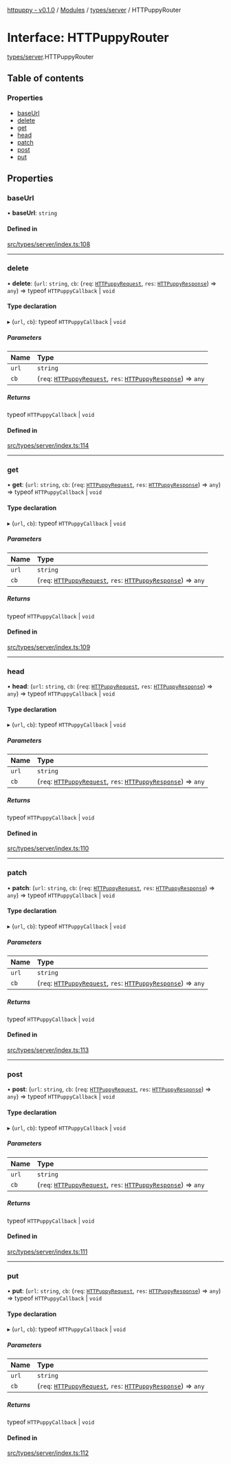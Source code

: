 [httpuppy - v0.1.0](../README.md) / [Modules](../modules.md) / [types/server](../modules/types_server.md) / HTTPuppyRouter

# Interface: HTTPuppyRouter

[types/server](../modules/types_server.md).HTTPuppyRouter

## Table of contents

### Properties

- [baseUrl](types_server.HTTPuppyRouter.md#baseurl)
- [delete](types_server.HTTPuppyRouter.md#delete)
- [get](types_server.HTTPuppyRouter.md#get)
- [head](types_server.HTTPuppyRouter.md#head)
- [patch](types_server.HTTPuppyRouter.md#patch)
- [post](types_server.HTTPuppyRouter.md#post)
- [put](types_server.HTTPuppyRouter.md#put)

## Properties

### baseUrl

• **baseUrl**: `string`

#### Defined in

[src/types/server/index.ts:108](https://github.com/abschill/httpuppy/blob/1769d2f/src/types/server/index.ts#L108)

___

### delete

• **delete**: (`url`: `string`, `cb`: (`req`: [`HTTPuppyRequest`](types_server.HTTPuppyRequest.md), `res`: [`HTTPuppyResponse`](types_server.HTTPuppyResponse.md)) => `any`) => typeof `HTTPuppyCallback` \| `void`

#### Type declaration

▸ (`url`, `cb`): typeof `HTTPuppyCallback` \| `void`

##### Parameters

| Name | Type |
| :------ | :------ |
| `url` | `string` |
| `cb` | (`req`: [`HTTPuppyRequest`](types_server.HTTPuppyRequest.md), `res`: [`HTTPuppyResponse`](types_server.HTTPuppyResponse.md)) => `any` |

##### Returns

typeof `HTTPuppyCallback` \| `void`

#### Defined in

[src/types/server/index.ts:114](https://github.com/abschill/httpuppy/blob/1769d2f/src/types/server/index.ts#L114)

___

### get

• **get**: (`url`: `string`, `cb`: (`req`: [`HTTPuppyRequest`](types_server.HTTPuppyRequest.md), `res`: [`HTTPuppyResponse`](types_server.HTTPuppyResponse.md)) => `any`) => typeof `HTTPuppyCallback` \| `void`

#### Type declaration

▸ (`url`, `cb`): typeof `HTTPuppyCallback` \| `void`

##### Parameters

| Name | Type |
| :------ | :------ |
| `url` | `string` |
| `cb` | (`req`: [`HTTPuppyRequest`](types_server.HTTPuppyRequest.md), `res`: [`HTTPuppyResponse`](types_server.HTTPuppyResponse.md)) => `any` |

##### Returns

typeof `HTTPuppyCallback` \| `void`

#### Defined in

[src/types/server/index.ts:109](https://github.com/abschill/httpuppy/blob/1769d2f/src/types/server/index.ts#L109)

___

### head

• **head**: (`url`: `string`, `cb`: (`req`: [`HTTPuppyRequest`](types_server.HTTPuppyRequest.md), `res`: [`HTTPuppyResponse`](types_server.HTTPuppyResponse.md)) => `any`) => typeof `HTTPuppyCallback` \| `void`

#### Type declaration

▸ (`url`, `cb`): typeof `HTTPuppyCallback` \| `void`

##### Parameters

| Name | Type |
| :------ | :------ |
| `url` | `string` |
| `cb` | (`req`: [`HTTPuppyRequest`](types_server.HTTPuppyRequest.md), `res`: [`HTTPuppyResponse`](types_server.HTTPuppyResponse.md)) => `any` |

##### Returns

typeof `HTTPuppyCallback` \| `void`

#### Defined in

[src/types/server/index.ts:110](https://github.com/abschill/httpuppy/blob/1769d2f/src/types/server/index.ts#L110)

___

### patch

• **patch**: (`url`: `string`, `cb`: (`req`: [`HTTPuppyRequest`](types_server.HTTPuppyRequest.md), `res`: [`HTTPuppyResponse`](types_server.HTTPuppyResponse.md)) => `any`) => typeof `HTTPuppyCallback` \| `void`

#### Type declaration

▸ (`url`, `cb`): typeof `HTTPuppyCallback` \| `void`

##### Parameters

| Name | Type |
| :------ | :------ |
| `url` | `string` |
| `cb` | (`req`: [`HTTPuppyRequest`](types_server.HTTPuppyRequest.md), `res`: [`HTTPuppyResponse`](types_server.HTTPuppyResponse.md)) => `any` |

##### Returns

typeof `HTTPuppyCallback` \| `void`

#### Defined in

[src/types/server/index.ts:113](https://github.com/abschill/httpuppy/blob/1769d2f/src/types/server/index.ts#L113)

___

### post

• **post**: (`url`: `string`, `cb`: (`req`: [`HTTPuppyRequest`](types_server.HTTPuppyRequest.md), `res`: [`HTTPuppyResponse`](types_server.HTTPuppyResponse.md)) => `any`) => typeof `HTTPuppyCallback` \| `void`

#### Type declaration

▸ (`url`, `cb`): typeof `HTTPuppyCallback` \| `void`

##### Parameters

| Name | Type |
| :------ | :------ |
| `url` | `string` |
| `cb` | (`req`: [`HTTPuppyRequest`](types_server.HTTPuppyRequest.md), `res`: [`HTTPuppyResponse`](types_server.HTTPuppyResponse.md)) => `any` |

##### Returns

typeof `HTTPuppyCallback` \| `void`

#### Defined in

[src/types/server/index.ts:111](https://github.com/abschill/httpuppy/blob/1769d2f/src/types/server/index.ts#L111)

___

### put

• **put**: (`url`: `string`, `cb`: (`req`: [`HTTPuppyRequest`](types_server.HTTPuppyRequest.md), `res`: [`HTTPuppyResponse`](types_server.HTTPuppyResponse.md)) => `any`) => typeof `HTTPuppyCallback` \| `void`

#### Type declaration

▸ (`url`, `cb`): typeof `HTTPuppyCallback` \| `void`

##### Parameters

| Name | Type |
| :------ | :------ |
| `url` | `string` |
| `cb` | (`req`: [`HTTPuppyRequest`](types_server.HTTPuppyRequest.md), `res`: [`HTTPuppyResponse`](types_server.HTTPuppyResponse.md)) => `any` |

##### Returns

typeof `HTTPuppyCallback` \| `void`

#### Defined in

[src/types/server/index.ts:112](https://github.com/abschill/httpuppy/blob/1769d2f/src/types/server/index.ts#L112)
